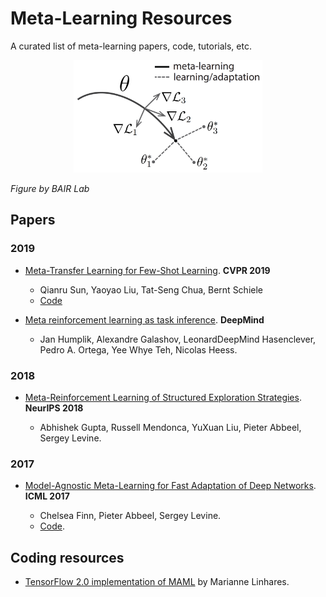 # Meta-Learning Resources
A curated list of meta-learning papers, code, tutorials, etc.

<p align="center">
<img src="https://github.com/Alro10/Meta-Learning-Resources/blob/master/maml.png" alt="alt text" width="60%" height="40%">
</p>

*Figure by BAIR Lab*

## Papers

### 2019

- [Meta-Transfer Learning for Few-Shot Learning](https://arxiv.org/abs/1812.02391). **CVPR 2019**

  - Qianru Sun, Yaoyao Liu, Tat-Seng Chua, Bernt Schiele
  - [Code](https://github.com/y2l/meta-transfer-learning-tensorflow)

- [Meta reinforcement learning as task inference](https://arxiv.org/abs/1905.06424). **DeepMind**

  - Jan Humplik, Alexandre Galashov, LeonardDeepMind Hasenclever, Pedro A. Ortega, Yee Whye Teh, Nicolas Heess.

### 2018


- [Meta-Reinforcement Learning of Structured Exploration Strategies](https://papers.nips.cc/paper/7776-meta-reinforcement-learning-of-structured-exploration-strategies.pdf). **NeurIPS 2018**

  - Abhishek Gupta, Russell Mendonca, YuXuan Liu, Pieter Abbeel, Sergey Levine.

### 2017

- [Model-Agnostic Meta-Learning for Fast Adaptation of Deep Networks](https://arxiv.org/abs/1703.03400). **ICML 2017**

  - Chelsea Finn, Pieter Abbeel, Sergey Levine.
  - [Code](https://github.com/cbfinn/maml).

## Coding resources

- [TensorFlow 2.0 implementation of MAML](https://github.com/mari-linhares/tensorflow-maml)  by Marianne Linhares.
